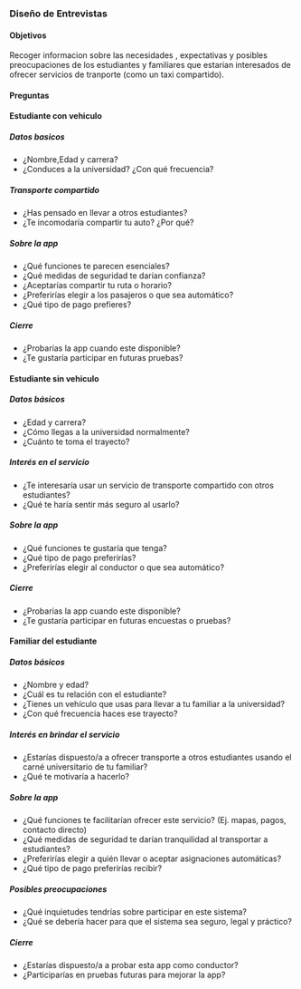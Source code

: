 ### Diseño de Entrevistas   
#### Objetivos

Recoger informacion sobre las necesidades , expectativas y posibles preocupaciones de los estudiantes y familiares que estarian interesados de ofrecer servicios de tranporte (como un taxi compartido).

#### Preguntas 

#### Estudiante con vehiculo
##### Datos basicos 
* ¿Nombre,Edad y carrera?
* ¿Conduces a la universidad? ¿Con qué frecuencia?

##### Transporte compartido 
* ¿Has pensado en llevar a otros estudiantes? 
* ¿Te incomodaría compartir tu auto? ¿Por qué?

##### Sobre la app 
* ¿Qué funciones te parecen esenciales?
* ¿Qué medidas de seguridad te darían confianza?
* ¿Aceptarías compartir tu ruta o horario? 
* ¿Preferirías elegir a los pasajeros o que sea automático?
* ¿Qué tipo de pago prefieres?

##### Cierre
* ¿Probarías la app cuando este disponible?
* ¿Te gustaría participar en futuras pruebas?


#### Estudiante sin  vehiculo
##### Datos básicos
* ¿Edad y carrera?
* ¿Cómo llegas a la universidad normalmente?
* ¿Cuánto te toma el trayecto?

##### Interés en el servicio 
* ¿Te interesaría usar un servicio de transporte compartido con otros estudiantes? 
* ¿Qué te haría sentir más seguro al usarlo?

##### Sobre la app 
* ¿Qué funciones te gustaría que tenga? 
* ¿Qué tipo de pago preferirías? 
* ¿Preferirías elegir al conductor o que sea automático?

##### Cierre
* ¿Probarías la app cuando este disponible?
* ¿Te gustaría participar en futuras encuestas o pruebas?

#### Familiar del estudiante
##### Datos básicos
* ¿Nombre y edad? 
* ¿Cuál es tu relación con el estudiante?
* ¿Tienes un vehículo que usas para llevar a tu familiar a la universidad?
* ¿Con qué frecuencia haces ese trayecto?

##### Interés en brindar el servicio 
* ¿Estarías dispuesto/a a ofrecer transporte a otros estudiantes usando el carné universitario de tu familiar? 
* ¿Qué te motivaría a hacerlo?

##### Sobre la app 
* ¿Qué funciones te facilitarían ofrecer este servicio? (Ej. mapas, pagos, contacto directo) 
* ¿Qué medidas de seguridad te darían tranquilidad al transportar a estudiantes?
* ¿Preferirías elegir a quién llevar o aceptar asignaciones automáticas? 
* ¿Qué tipo de pago preferirías recibir?

##### Posibles preocupaciones 
* ¿Qué inquietudes tendrías sobre participar en este sistema? 
* ¿Qué se debería hacer para que el sistema sea seguro, legal y práctico?

##### Cierre

* ¿Estarías dispuesto/a a probar esta app como conductor?
* ¿Participarías en pruebas futuras para mejorar la app?



